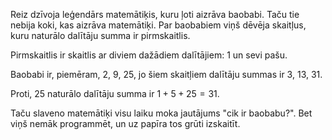 Reiz dzīvoja leģendārs matemātiķis, kuru ļoti aizrāva baobabi. Taču tie nebija koki, kas aizrāva matemātiķi. Par baobabiem viņš dēvēja skaitļus, kuru naturālo dalītāju summa ir pirmskaitlis.

Pirmskaitlis ir skaitlis ar diviem dažādiem dalītājiem: $1$ un sevi pašu.

Baobabi ir, piemēram, $2$, $9$, $25$, jo šiem skaitļiem dalītāju summas ir $3$, $13$, $31$.

Proti, $25$ naturālo dalītāju summa ir $1 + 5 + 25 = 31$.

Taču slaveno matemātiķi visu laiku moka jautājums "cik ir baobabu?". Bet viņš nemāk programmēt, un uz papīra tos grūti izskaitīt.